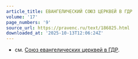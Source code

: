 ```yaml
---
article_title: ЕВАНГЕЛИЧЕСКИЙ СОЮЗ ЦЕРКВЕЙ В ГДР
volume: '17'
page_numbers: '9'
source_url: https://pravenc.ru/text/186825.html
downloaded_at: '2025-10-13T12:06:24Z'
---
```


- см. [Союз евангелических церквей в ГДР](<https://pravenc.ru/text/Союз евангелических церквей в ГДР.html>).
